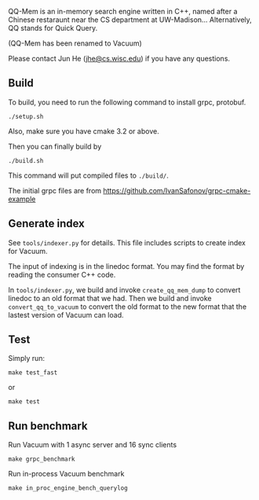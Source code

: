QQ-Mem is an in-memory search engine written in C++, named after
a Chinese restaraunt near the CS department at UW-Madison...
Alternatively, QQ stands for Quick Query.

(QQ-Mem has been renamed to Vacuum)


Please contact Jun He (jhe@cs.wisc.edu) if you have any questions.

## Build

To build, you need to run the following command to install
grpc, protobuf.

```
./setup.sh
```

Also, make sure you have cmake 3.2 or above.

Then you can finally build by 

```
./build.sh
```

This command will put compiled files to `./build/`.

The initial grpc files are from https://github.com/IvanSafonov/grpc-cmake-example

## Generate index

See `tools/indexer.py` for details. This file includes scripts to create index for Vacuum. 

The input of indexing is in the linedoc format. You may find the format by reading the consumer C++ code. 

In `tools/indexer.py`, we build and invoke `create_qq_mem_dump` to convert linedoc to an old format that we had. Then we build and invoke `convert_qq_to_vacuum` to convert the old format to the new format that the lastest version of Vacuum can load.

## Test

Simply run:

```
make test_fast
```

or

```
make test
```

## Run benchmark

Run Vacuum with 1 async server and 16 sync clients

```
make grpc_benchmark
```


Run in-process Vacuum benchmark

```
make in_proc_engine_bench_querylog
```

